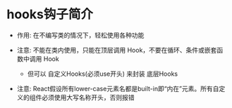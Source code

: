 # hooks钩子简介

- 作用: 在不编写类的情况下，轻松使用各种功能

- 注意: 不能在类内使用，只能在顶层调用 Hook，不要在循环、条件或嵌套函数中调用 Hook
    - 但可以 自定义Hooks(必须use开头) 来封装 底层Hooks

- 注意: React假设所有lower-case元素名都是built-in即“内在”元素。所有自定义的组件必须使用大写名称开头，否则报错





